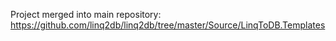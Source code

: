 Project merged into main repository: https://github.com/linq2db/linq2db/tree/master/Source/LinqToDB.Templates
